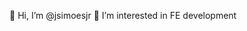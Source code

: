 👋 Hi, I’m @jsimoesjr
👀 I’m interested in FE development

<!---
jsimoesjr/jsimoesjr is a ✨ special ✨ repository because its `README.md` (this file) appears on your GitHub profile.
You can click the Preview link to take a look at your changes.
--->
